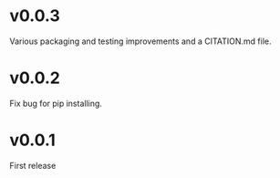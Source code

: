 # v0.0.3

Various packaging and testing improvements and a CITATION.md file.

# v0.0.2

Fix bug for pip installing.

# v0.0.1

First release
